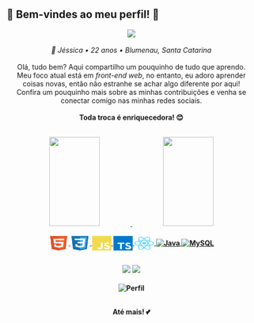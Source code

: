 ## 🧁 Bem-vindes ao meu perfil! 👋

<p align="center">
  <img src="https://user-images.githubusercontent.com/72312529/134287039-70291126-63ca-4732-85b9-0b4b619c2164.gif" />
</p>

<p align="center">
  <em>📌 Jéssica • 22 anos •  Blumenau, Santa Catarina</em>
  <br><br>Olá, tudo bem? Aqui compartilho um pouquinho de tudo que aprendo. 
  <br>Meu foco atual está em <em>front-end web</em>, no entanto, eu adoro aprender coisas novas, então não estranhe se achar algo diferente por aqui!
<br>Confira um pouquinho mais sobre as minhas contribuições e venha se conectar comigo nas minhas redes sociais. <br><br><strong>Toda troca é enriquecedora!<strong> 😊
</p>
  <br>
  
  <div align="center">
  <a href="https://github.com/jessicasiiq">
  <img height="180em" width="45%" src="https://github-readme-stats.vercel.app/api?username=jessicasiiq&show_icons=true&theme=onedark&include_all_commits=true&count_private=true"/>
  <img height="180em" width="45%" src="https://github-readme-stats.vercel.app/api/top-langs/?username=jessicasiiq&layout=compact&langs_count=7&theme=onedark"/>
</div>
    <br>
  
<div align="center" style="display: inline_block">
  <img align="center" alt="HTML" height="30" width="40" src="https://raw.githubusercontent.com/devicons/devicon/master/icons/html5/html5-original.svg">
  <img align="center" alt="CSS" height="30" width="40" src="https://raw.githubusercontent.com/devicons/devicon/master/icons/css3/css3-original.svg">
  <img align="center" alt="Javascript" height="30" width="40" src="https://raw.githubusercontent.com/devicons/devicon/master/icons/javascript/javascript-plain.svg">
  <img align="center" alt="Typescript" height="30" width="40" src="https://raw.githubusercontent.com/devicons/devicon/master/icons/typescript/typescript-plain.svg">
  <img align="center" alt="React" height="30" width="40" src="https://raw.githubusercontent.com/devicons/devicon/master/icons/react/react-original.svg">
  <img align="center" alt="Java" height="30" width="40" src="https://cdn.jsdelivr.net/gh/devicons/devicon/icons/java/java-original.svg">
  <img align="center" alt="MySQL" height="30" width="40" src="https://cdn.jsdelivr.net/gh/devicons/devicon/icons/mysql/mysql-original.svg">
</div>
   
## 
    

<section align="center">
  <a href="https://www.linkedin.com/in/jessicassiqueira/" target="_blank"><img src="https://img.shields.io/badge/-LinkedIn-%230077B5?style=for-the-badge&logo=linkedin&logoColor=white" target="_blank"></a> 
   <a href = "mailto:ssiqueirajessica@gmail.com"><img src="https://img.shields.io/badge/-Gmail-%23333?style=for-the-badge&logo=gmail&logoColor=white" target="_blank"></a>
   <br><br><img align="center" alt="Perfil" src="https://cdn.discordapp.com/attachments/790210281967583244/890121975484268615/Webp.net-gifmaker_1.gif">
<br><br>
  
  <!--
    ![Snake animation]()
  -->
 </section> 
    
  <p align="center">Até mais! 💕<p> 
<!--
- 🔭 Hoje eu foco em *front-end*
- 🌱 Estou, atualmente, tentando me aprofundar mais em: *HTML*/*CSS*, *Javascript*, *Typescript* e *React*.
- 📫 Contate-me! → ssiqueirajessica@gmail.com
- 😄 Pronomes: ela/dela

- 🔭 I’m currently working on ...
- 🌱 I’m currently learning ...
- 👯 I’m looking to collaborate on ...
- 🤔 I’m looking for help with ...
- 💬 Ask me about ...
- 📫 How to reach me: ...
- 😄 Pronouns: ...
- ⚡ Fun fact: ...

-->
